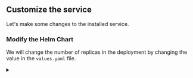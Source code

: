 ## Customize the service

Let's make some changes to the installed service.

### Modify the Helm Chart

<!-- speaker script:
Now that we have a Helm chart, we can modify it to customize the service. We can modify the Helm chart by changing the values in the `values.yaml` file or the code in the `templates` directory. here we will change the number of replicas in the deployment.
-->

We will change the number of replicas in the deployment by changing the value in the `values.yaml` file.

<details><summary></summary>

Observe the initial number of replicas in the deployment.

```bash
kubectl get pods -n helm-demo
```{{copy}}

<details><summary></summary>

Change the number of replicas to 3 by modifying the `values.yaml` file.

```bash
vi demo-chart/values.yaml
```{{copy}}

<details><summary></summary>

Apply the changes to the Helm chart.

```bash
helm upgrade my-release demo-chart -n helm-demo
```{{copy}}

<details><summary></summary>

Check for new pods.

```bash
kubectl get pods -n helm-demo
```{{copy}}

<!-- speaker script:
Notice that the number of replicas changed. This is because we changed the number of replicas in the deployment. Helm updated the deployment in place.
-->

<details><summary></summary>

### Deploy with custom values

<!-- speaker script:
Another way to customize the Helm chart is to override the values in the `values.yaml` file when we deploy the chart. This is useful when we want to deploy the same chart multiple times with different values.
-->

We can override the values in the `values.yaml` file at the command line when we deploy the chart.

```bash
helm upgrade my-release demo-chart -n helm-demo --set replicas=5
```{{copy}}

<details><summary></summary>


Check that the number of replicas changed.

```bash
kubectl get pods -n helm-demo
```{{copy}}

<details><summary></summary>




### Changing the content

Lets have another look at our web page before we continue.

first we'll ensure that our port-forward is still running.

```bash
jobs
```{{copy}}

if not, we can restart it.

```bash
kubectl port-forward -n helm-demo --address 0.0.0.0 service/demo-service 81:81 &
```{{copy}}

Now we can refresh the page in the browser.

{{TRAFFIC_HOST1_81}}

<details><summary></summary>


<!-- speaker script:
Let's change the color of the page by overriding the color when we deploy the chart.
-->

Let's change the color.

```bash
helm install my-release demo-chart --set color=yellow -n helm-demo
```{{copy}}

### verify the change

Refresh the page in the browser to see the new color.

{{TRAFFIC_HOST1_81}}

<details><summary></summary>

### uh-oh

why is the color not changing?

<!-- speaker script:
The reason the color is not changing is because the deployment is not being updated. The deployment is not being updated because nothing in the deployment changed. The deployment is not being updated because the color is not part of the deployment. The color is part of the configmap.
-->

<details><summary></summary>

The content is in the configmap and not the deployment. Nothing changed in the deployment.

To get the change to apply, we need to restart the pods.

In kubernetes, 'restart' is a euphemism for killing. The pods will be replaced automatically.

we can kill the pods one-at-a-time like this:


<details><summary></summary>

Choose one of the pods.

```bash
kubectl get pods -n helm-demo
```{{copy}}

Kill the pod.

```bash
kubectl delete pod <pod-name> -n helm-demo
```{{copy}}

<details><summary></summary>

Or we can use the deployment to kill the pods.

```bash
kubectl rollout restart deployment/demo-chart -n helm-demo
```{{copy}}

What this does is change an annotation in the deployment with a timestamp. The deployment controller sees the change and kills the pods one-at-a-time. The pods are replaced automatically.

<details><summary></summary>

But we can do a little better and automate this so that the pods are restarted automatically when the configmap changes.

We'll calculate a checksum of the configmap and add it to the deployment as an annotation. The deployment controller will see the change and restart the pods.

```bash
shasum -a 256 templates/configmap.yaml
```{{copy}}

<details><summary></summary>

This calculates a checksum of the configmap.

```text
{{ include (print $.Template.BasePath "/configmap.yaml") . | sha256sum }}
```{{copy}}

We can add the checksum to the deployment like in this location:


```text
spec:
  template:
    metadata:
      annotations:
        checksum/config:
```

for convenience, here's just the annotations section so we can paste it in.

```text
      annotations:
        checksum/config: {{ include (print $.Template.BasePath "/configmap.yaml") . | sha256sum }}
```{{copy}}

```text
{{ include (print $.Template.BasePath "/configmap.yaml") . | sha256sum }}
```{{copy}}


```bash
vi templates/deployment.yaml
```{{copy}}




```bash
helm upgrade my-release demo-chart --set color=yellow -n helm-demo
```{{copy}}

